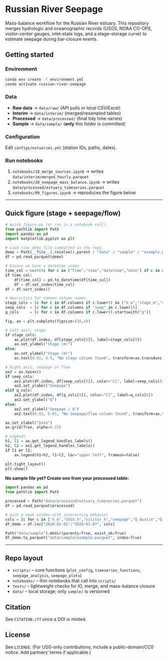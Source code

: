 # Russian River Seepage

Mass-balance workflow for the Russian River estuary.
This repository merges hydrologic and oceanographic records 
(USGS, NOAA CO-OPS, visitor-center gauges, inlet-state logs, and a stage–storage curve) to estimate seepage during bar-closure events.

## Getting started

### Environment

```bash
conda env create -f environment.yml
conda activate russian-river-seepage
```

### Data

* **Raw data** → `data/raw/` (API pulls or local CSV/Excel)
* **Interim** → `data/interim/` (merged/resampled tables)
* **Processed** → `data/processed/` (final tidy time-series)
* **Sample** → `data/sample/` (**only** this folder is committed)

### Configuration

Edit `configs/estuaries.yml` (station IDs, paths, dates).

### Run notebooks

1. `notebooks/10_merge_sources.ipynb` → writes `data/interim/merged_hourly.parquet`
2. `notebooks/20_seepage_mass_balance.ipynb` → writes `data/processed/estuary_timeseries.parquet`
3. `notebooks/99_figures.ipynb` → reproduces the figure below

---

## Quick figure (stage + seepage/flow)

```python
# quick_figure.py (or run in a notebook cell)
from pathlib import Path
import pandas as pd
import matplotlib.pyplot as plt

# Load tiny demo file committed in the repo
demo = Path(__file__).resolve().parent / "data" / "sample" / "example.parquet"
df = pd.read_parquet(demo)

# Ensure we have a datetime index
time_col = next((c for c in ["Time","time","datetime","date"] if c in df.columns), None)
if time_col:
    df[time_col] = pd.to_datetime(df[time_col])
    df = df.set_index(time_col)
df = df.sort_index()

# Heuristics for common column names
stage_cols = [c for c in df.columns if c.lower() in ("h_m","stage_m","stage","water_level_m","usgs_h","visitor_h")]
seep_cols  = [c for c in df.columns if "seep" in c.lower()]
q_cols     = [c for c in df.columns if c.lower().startswith("q")]

fig, ax = plt.subplots(figsize=(10,4))

# Left axis: stage
if stage_cols:
    ax.plot(df.index, df[stage_cols[0]], label=stage_cols[0])
    ax.set_ylabel("Stage (m)")
else:
    ax.set_ylabel("Stage (m)")
    ax.text(0.02, 0.9, "No stage column found", transform=ax.transAxes, fontsize=9)

# Right axis: seepage or flow
ax2 = ax.twinx()
if seep_cols:
    ax2.plot(df.index, df[seep_cols[0]], color="C1", label=seep_cols[0])
    ax2.set_ylabel("Seepage")
elif q_cols:
    ax2.plot(df.index, df[q_cols[0]], color="C1", label=q_cols[0])
    ax2.set_ylabel("Q")
else:
    ax2.set_ylabel("Seepage / Q")
    ax2.text(0.02, 0.85, "No seepage/flow column found", transform=ax.transAxes, fontsize=9, color="C1")

ax.set_xlabel("Date")
ax.grid(True, alpha=0.25)

# Legends
h1, l1 = ax.get_legend_handles_labels()
h2, l2 = ax2.get_legend_handles_labels()
if l1 or l2:
    ax.legend(h1+h2, l1+l2, loc="upper left", frameon=False)

plt.tight_layout()
plt.show()
```

**No sample file yet? Create one from your processed table:**

```python
import pandas as pd
from pathlib import Path

processed = Path("data/processed/estuary_timeseries.parquet")
df = pd.read_parquet(processed)

# pick a week window with interesting behavior
cols = [c for c in ["h_m","USGS_h","visitor_h","seepage","Q_Austin","Q_Hacienda","Q"] if c in df.columns]
df_demo = df.loc["2020-01-01":"2020-01-07", cols]

Path("data/sample").mkdir(parents=True, exist_ok=True)
df_demo.to_parquet("data/sample/example.parquet", index=True)
```

---

## Repo layout

* `scripts/` – core functions (`plot_config`, `timeseries_functions`, `seepage_analysis`, `seepage_plots`)
* `notebooks/` – thin notebooks that call into `scripts/`
* `tests/` – lightweight checks for IO, merge, and mass-balance closure
* `data/` – local storage; only `sample/` is versioned

## Citation

See `CITATION.cff` once a DOI is minted.

## License

See `LICENSE`. (For USG-only contributions, include a public-domain/CC0 notice. Add partners’ terms if applicable.)
